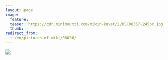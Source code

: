 ```yaml
---
layout: page
image:
  feature:
  teaser: https://cdn.minimuutti.com/mikin-kuvat/2/DSC08357-245px.jpg
  thumb:
redirect_from:
  - /en/pictures-of-miki/00026/
---
```


![](https://cdn.minimuutti.com/mikin-kuvat/2/DSC08357-800px.jpg)
